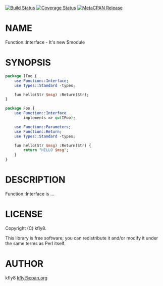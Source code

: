 [![Build Status](https://travis-ci.org/kfly8/p5-Function-Interface.svg?branch=master)](https://travis-ci.org/kfly8/p5-Function-Interface) [![Coverage Status](https://img.shields.io/coveralls/kfly8/p5-Function-Interface/master.svg?style=flat)](https://coveralls.io/r/kfly8/p5-Function-Interface?branch=master) [![MetaCPAN Release](https://badge.fury.io/pl/Function-Interface.svg)](https://metacpan.org/release/Function-Interface)
# NAME

Function::Interface - It's new $module

# SYNOPSIS

```perl
package IFoo {
    use Function::Interface;
    use Types::Standard -types;

    fun hello(Str $msg) :Return(Str);
}

package Foo {
    use Function::Interface
        implements => qw(IFoo);

    use Function::Parameters;
    use Function::Return;
    use Types::Standard -types;

    fun hello(Str $msg) :Return(Str) {
        return "HELLO $msg";
    }
}
```

# DESCRIPTION

Function::Interface is ...

# LICENSE

Copyright (C) kfly8.

This library is free software; you can redistribute it and/or modify
it under the same terms as Perl itself.

# AUTHOR

kfly8 <kfly@cpan.org>
